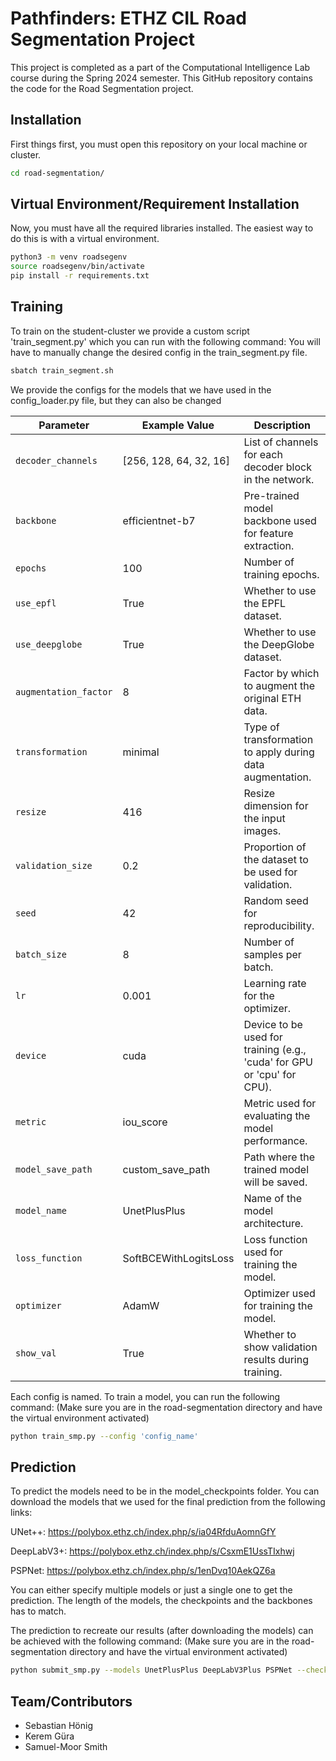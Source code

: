 # Pathfinders: ETHZ CIL Road Segmentation Project
This project is completed as a part of the Computational Intelligence Lab course during the Spring 2024 semester. This GitHub repository contains the code for the Road Segmentation project.

## Installation

First things first, you must open this repository on your local machine or cluster.

```bash
cd road-segmentation/
```

## Virtual Environment/Requirement Installation

Now, you must have all the required libraries installed. The easiest way to do this is with a virtual environment.

```bash
python3 -m venv roadsegenv
source roadsegenv/bin/activate
pip install -r requirements.txt
```
## Training
To train on the student-cluster we provide a custom script 'train_segment.py' which you can run with the following command:
You will have to manually change the desired config in the train_segment.py file. 
```bash
sbatch train_segment.sh
```
We provide the configs for the models that we have used in the config_loader.py file, but 
they can also be changed

| Parameter             | Example Value          | Description                                                             |
|-----------------------|------------------------|-------------------------------------------------------------------------|
| `decoder_channels`    | [256, 128, 64, 32, 16] | List of channels for each decoder block in the network.                 |
| `backbone`            | efficientnet-b7        | Pre-trained model backbone used for feature extraction.                 |
| `epochs`              | 100                    | Number of training epochs.                                              |
| `use_epfl`            | True                   | Whether to use the EPFL dataset.                                        |
| `use_deepglobe`       | True                   | Whether to use the DeepGlobe dataset.                                   |
| `augmentation_factor` | 8                      | Factor by which to augment the original ETH data.                       |
| `transformation`      | minimal                | Type of transformation to apply during data augmentation.               |
| `resize`              | 416                    | Resize dimension for the input images.                                  |
| `validation_size`     | 0.2                    | Proportion of the dataset to be used for validation.                    |
| `seed`                | 42                     | Random seed for reproducibility.                                        |
| `batch_size`          | 8                      | Number of samples per batch.                                            |
| `lr`                  | 0.001                  | Learning rate for the optimizer.                                        |
| `device`              | cuda                   | Device to be used for training (e.g., 'cuda' for GPU or 'cpu' for CPU). |
| `metric`              | iou_score              | Metric used for evaluating the model performance.                       |
| `model_save_path`     | custom_save_path       | Path where the trained model will be saved.                             |
| `model_name`          | UnetPlusPlus           | Name of the model architecture.                                         |
| `loss_function`       | SoftBCEWithLogitsLoss  | Loss function used for training the model.                              |
| `optimizer`           | AdamW                  | Optimizer used for training the model.                                  |
| `show_val`            | True                   | Whether to show validation results during training.                     |


Each config is named. To train a model, you can run the following command:
(Make sure you are in the road-segmentation directory and have the virtual environment activated)

```bash
python train_smp.py --config 'config_name'
```

## Prediction

To predict the models need to be in the model_checkpoints folder. You can download the models that we used for the final prediction from the following links:

UNet++: https://polybox.ethz.ch/index.php/s/ia04RfduAomnGfY

DeepLabV3+: https://polybox.ethz.ch/index.php/s/CsxmE1UssTIxhwj

PSPNet: https://polybox.ethz.ch/index.php/s/1enDvq10AekQZ6a

You can either specify multiple models or just a single one to get the prediction. The length of the models, the checkpoints and the backbones has to match.

The prediction to recreate our results (after downloading the models) can be achieved with the following command:
(Make sure you are in the road-segmentation directory and have the virtual environment activated)

```bash
python submit_smp.py --models UnetPlusPlus DeepLabV3Plus PSPNet --checkpoints model_checkpoints/UNetpp_B7_Final.pt model_checkpoints/DeepLab_regnetx_final.pt model_checkpoints/Psp_resnet200e_final.pt --backbones efficientnet-b7 timm-regnetx_160 timm-resnest200e --device cpu --data-dir data --submission-dir submissions/Ensemble.csv
```


## Team/Contributors
- Sebastian Hönig
- Kerem Güra
- Samuel-Moor Smith
